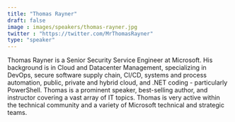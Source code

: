```yaml
---
title: "Thomas Rayner"
draft: false
image : images/speakers/thomas-rayner.jpg
twitter : "https://twitter.com/MrThomasRayner"
type: "speaker"
---
```


Thomas Rayner is a Senior Security Service Engineer at Microsoft. His background is in Cloud and Datacenter Management, specializing in DevOps, secure software supply chain, CI/CD, systems and process automation, public, private and hybrid cloud, and .NET coding - particularly PowerShell. Thomas is a prominent speaker, best-selling author, and instructor covering a vast array of IT topics. Thomas is very active within the technical community and a variety of Microsoft technical and strategic teams.


